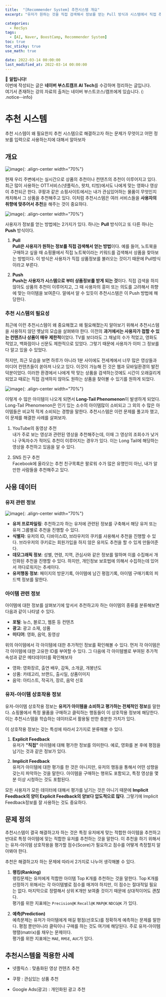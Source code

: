 ```yaml
---
title:  "[Recommender System] 추천시스템 개요"
excerpt: "유저가 원하는 것을 직접 검색해서 정보를 얻는 Pull 방식과 시스템에서 직접 추천을 해주는 Push방식의 접근에 대해서 알아보고, 추천 시스템에 해결하고자 하는 문제가 무엇인지 알아보자"

categories:
  - RecSys
tags:
  - [AI, Naver, BoostCamp, Recommender System]
toc: true
toc_sticky: true
use_math: true

date: 2022-03-14 00:00:00
last_modified_at: 2022-03-14 00:00:00
---
```

📌 **알립니다!** <br>
이번에 작성되는 글은 **네이버 부스트캠프 AI Tech**를 수강하며 정리하는 글입니다. <br>
여기서 존재하는 강의 자료의 출처는 네이버 부스트코스/캠프에게 있습니다.
{: .notice--info}

# 추천 시스템

추천 시스템이 왜 필요한지 추천 시스템으로 해결하고자 하는 문제가 무엇이고 어떤 정보를 입력으로 사용하는지에 대해서 알아보자

## 개요

![image](https://user-images.githubusercontent.com/91870042/157883502-77d76713-2a79-4321-a39b-dc3e566e26e5.png){: .align-center width="70%"}

현재 우리 주변에서는 실시간으로 상품의 추천이나 컨텐츠의 추천이 이루어지고 있다. 최근 많이 사용하는 OTT서비스(넷플릭스, 왓챠, 티빙)에서도 나에게 맞는 영화나 영상이 추천되곤 한다. 쿠팡과 같은 쇼핑사이트에서는 내가 관심있어하는 물품이 무엇인지 캐치해서 그 상품을 추천해주고 있다. 이처럼 추천시스템은 여러 서비스들을 **사용자의 취향에 맞추어서 추천**을 해주는 것이 중요하다.

![image](https://user-images.githubusercontent.com/91870042/157877689-4110d6a1-8bf2-4610-892b-4e838ff84eac.png){: .align-center width="70%"}

사용자가 정보를 얻는 방법에는 2가지가 있다. 하나는 **Pull** 방식이고 또 다른 하나는 **Push** 방식이다.

1. **Pull**  
**Pull은 사용자가 원하는 정보를 직접 검색해서 얻는 방법**이다. 예를 들어, 노트북을 구매하고 싶을 때 쇼핑몰에서 직접 노트북이라는 키워드를 검색해서 상품을 찾아보는 방법이다. 이 방식은 사용자가 직접 상품정보를 불러오는 것이기 때문에 Pull방식이라고 부른다.

2. **Push**  
**Push는 사용자가 시스템으로 부터 상품정보를 받게 되는 것**이다. 직접 검색을 하지 않아도 상품의 추천이 이루어지고, 그 때 사용자의 흥미 또는 의도를 고려해서 취향에 맞는 아이템을 보여준다. 말에서 알 수 있듯이 추천시스템은 이 Push 방법에 해당한다.

### 추천 시스템의 필요성

최근에 이런 추천시스템이 왜 중요해졌고 왜 필요해졌는지 알아보기 위해서 추천시스템을 사용하지 않던 옛날의 모습을 살펴봐야 한다. 이전의 **과거에서는 사용자가 접할 수 있는 컨텐츠나 상품이 매우 제한적**이었다. TV를 보더라도 그 채널의 수가 적었고, 영화도 적었고, 백화점이나 신문도 제한적으로 있었다. 그렇기 때문에 사용자가 이미 그 정보를 다 알고 있을 수 있었다.

하지만, 최근 모습을 보면 하루가 아니라 1분 사이에도 전세계에서 너무 많은 영상들과 미디어 컨텐츠들이 쏟아져 나오고 있다. 이것이 가능해 진 것은 웹과 모바일환경의 발전덕분이었다. 이러한 환경에서 나에게 딱 맞는 상품을 검색하는것에도 시간이 오래걸리게 되었고 때로는 직접 검색하지 않아도 원하는 상품을 찾아볼 수 있기를 원하게 되었다.

![image](https://user-images.githubusercontent.com/91870042/157878141-38b19bde-a79a-40dc-a644-206acb760a3a.png){: .align-center width="70%"}

이렇게 수 많은 아이템이 나오게 되면서 **Long-Tail Phenomenon**이 발생하게 되었다. Long-Tail Phenomenon은 인기 있는 소수의 아이템많이 소비되고 그 외의 수 많은 아이템들은 비교적 적게 소비되는 경향을 말한다. 추천시스템은 이런 문제를 풀고자 했고, 이 문제를 해결한 사례를 살펴보자.

1. YouTube의 동영상 추천  
내가 주로 보는 영상과 관련된 영상을 추천해주는데, 이때 그 영상의 조회수가 낮거나 구독자수가 적어도 추천이 이루어지는 경우가 있다. 이는 Long Tail에 해당하는 영상을 추천하고 있음을 알 수 있다.

2. SNS 친구 추천  
Facebook에 올라오는 추천 친구목록은 팔로워 수가 많은 유명인이 아닌, 내가 알만한 사람들을 추천해주고 있다.

## 사용 데이터

### 유저 관련 정보

![image](https://user-images.githubusercontent.com/91870042/157882203-8c710f04-d496-49ee-a100-8b070ad2d33f.png){: .align-center width="70%"}

- **유저 프로파일링**: 추천하고자 하는 유저에 관련된 정보를 구축해서 해당 유저 또는 유저 그룹별로 추천을 진행할 수 있다.
- **식별자**: 유저의 ID, 디바이스ID, 브라우저의 쿠키를 사용해서 추천을 진행할 수 있다. 브라우저의 쿠키로는 회원가입을 하지 않은 유저도 추천을 할 수 있게 만들어준다.
- **데모그래픽 정보**: 성별, 연령, 지역, 관심사와 같은 정보를 말하며 이를 수집해서 개인화된 추천을 진행할 수 있다. 하지만, 개인정보 보호법에 의해서 수집하는데 있어서 까다로워지는 추세이다.
- **유저행동 정보**: 페이지의 방문기록, 아이템에 남긴 평점기록, 아이템 구매기록의 피드백 정보를 말한다.

### 아이템 관련 정보

아이템에 대한 정보를 살펴보기에 앞서서 추천하고자 하는 아이템의 종류를 분류해보면 다음과 같이 나타낼 수 있다.

- **포털**: 뉴스, 블로그, 웹툰 등 컨텐츠
- **광고**: 광고 소재, 상품
- **미디어**: 영화, 음악, 동영상

위의 아이템에서 각 아이템에 대한 추가적인 정보를 확인해볼 수 있다. 먼저 각 아이템은 각 아이템에 대한 고유한 ID를 부여할 수 있다. 그 다음에 각 아이템별로 부여된 추가적 속성과 같은 메타데이터를 확인해보자

- 영화: 영화장르, 출연 배우, 감독, 소개글, 개봉년도
- 상품: 카테고리, 브랜드, 출시일, 상품이미지
- 음악: 아티스트, 작곡가, 장르, 음악 신호

### 유저-아이템 상호작용 정보

유저-아이템 상호작용 정보는 **유저가 아이템을 소비하고 평가하는 전체적인 정보**를 말한다. 쇼핑몰에서 특정 물품을 구매하고 클릭하는 행동들이 이 상호작용 정보에 해당한다. 이는 추천시스템을 학습하는 데이터로서 활용될 만한 충분한 가치가 있다.

이 상호작용 정보는 갖는 특성에 따라서 2가지로 분류해볼 수 있다.

1. **Explicit Feedback**  
    유저가 **"직접"** 아이템에 대해 평가한 정보를 의미한다. 예로, 영화를 본 후에 평점을 남기는 것과 같은 정보가 있다.

2. **Implicit Feedback**  
    유저가 아이템에 대한 평가를 한 것은 아니지만, 유저의 행동을 통해서 어떤 성향을 갖는지 파악하는 것을 말한다. 아이템을 구매하는 행위도 포함되고, 특정 영상을 몇 분 이상 시청하는 것도 포함된다.

모든 사용자가 모든 데이터에 대해서 평가를 남기는 것은 아니기 때문에 **Implicit Feedback의 양이 Explicit Feedback의 양보다 압도적으로 많다**. 그렇기에 Implicit Feedback정보를 잘 사용하는 것도 중요하다.

## 문제 정의

추천시스템이 결국 해결하고자 하는 것은 특정 유저에게 맞는 적합한 아이템을 추천하고 반대로 특정 아이템에 맞는 적합한 유저를 추천하는 것을 말한다. 이 추천을 하기 위해서는 유저-아이템 상호작용을 평가할 점수(Score)가 필요하고 점수를 어떻게 측정할지 알아봐야 한다.

추천은 해결하고자 하는 문제에 따라서 2가지로 나누어 생각해볼 수 있다.

1. **랭킹(Ranking)**  
랭킹문제는 유저에게 적합한 아이템 Top K개를 추천하는 것을 말한다. Top K개를 선정하기 위해서는 각 아이템별로 점수를 매겨야 하지만, 이 점수는 절대적일 필요는 없다. 마지막으로 정렬해서 상위 K개만 보여줄 것이기 때문에 상대적이어도 괜찮다.  
평가를 위한 지표에는 `Precision@K` `Recall@K` `MAP@K` `NDCG@K` 가 있다.

2. **예측(Prediction)**  
예측문제는 유저가 아이템에게 매길 평점(선호도)를 정확하게 예측하는 문제를 말한다. 평점 뿐만아니라 클릭이나 구매를 하는 것도 여기에 해당된다. 주로 유저-아이템 행렬(matrix)를 채우는 문제이다.  
평가를 위한 지표에는 `MAE`, `RMSE`, `AUC`가 있다.

## 추천시스템을 적용한 사례

- 넷플릭스 : 맞춤화된 영상 컨텐츠 추천  

- 쿠팡 : 관심있는 상품 추천  

- Google Ads(광고) : 개인화된 광고 추천  
